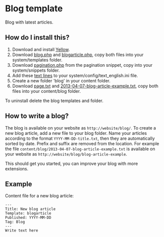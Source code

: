 Blog template
=============

Blog with latest articles.

How do I install this?
----------------------
1. Download and install [Yellow](https://github.com/markseu/yellowcms/).  
2. Download [blog.php](blog.php?raw=true) and [blogarticle.php](blogarticle.php?raw=true), copy both files into your system/templates folder.  
3. Download [pagination.php](https://github.com/markseu/yellowcms-extensions/blob/master/snippets/pagination/pagination.php?raw=true) from the pagination snippet, copy into your system/snippets folder. 
4. Add these [text lines](blog.txt?raw=true) to your system/config/text_english.ini file.
5. Create a new folder 'blog' in your content folder.
6. Download [page.txt](page.txt?raw=true) and [2013-04-07-blog-article-example.txt](2013-04-07-blog-article-example.txt?raw=true), copy both files into your content/blog folder.

To uninstall delete the blog templates and folder.

How to write a blog?
--------------------
The blog is available on your website as `http://website/blog/`. To create a new blog article, add a new file to your blog folder. Name your articles according to the format `YYYY-MM-DD-title.txt`, then they are automatically sorted by date. Prefix and suffix are removed from the location. For example the file `content/blog/2013-04-07-blog-article-example.txt` is available on your website as `http://website/blog/blog-article-example`.

This should get you started, you can improve your blog with more extensions.

Example
-------
Content file for a new blog article:

    ---
    Title: New blog article
    Template: blogarticle
    Published: YYYY-MM-DD
    Tag: Blog
    ---
    Write text here